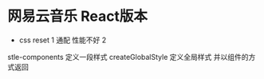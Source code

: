 
# 网易云音乐 React版本



- css reset 
1 通配 性能不好
2

 stle-components 定义一段样式
 createGlobalStyle 定义全局样式
 并以组件的方式返回